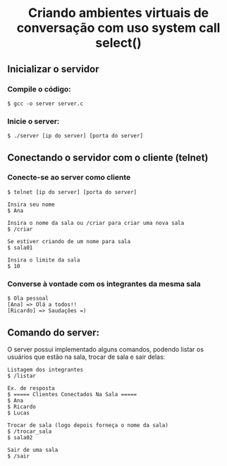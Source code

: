 <h1 align="center"> Criando ambientes virtuais de conversação com uso system call select() </h1>

## Inicializar o servidor

### Compile o código:

```
$ gcc -o server server.c
```

### Inicie o server:

```
$ ./server [ip do server] [porta do server]
```

## Conectando o servidor com o cliente (telnet)

### Conecte-se ao server como cliente

```
$ telnet [ip do server] [porta do server]

Insira seu nome
$ Ana

Insira o nome da sala ou /criar para criar uma nova sala
$ /criar

Se estiver criando de um nome para sala
$ sala01

Insira o limite da sala
$ 10
```

### Converse à vontade com os integrantes da mesma sala

```
$ Ola pessoal
[Ana] => Olá a todos!!
[Ricardo] => Saudações =)
```

## Comando do server:

O server possui implementado alguns comandos, podendo listar os usuários que estão na sala, trocar de sala e sair delas:

```
Listagem dos integrantes
$ /listar

Ex. de resposta
$ ===== Clientes Conectados Na Sala =====
$ Ana
$ Ricardo
$ Lucas

Trocar de sala (logo depois forneça o nome da sala)
$ /trocar_sala
$ sala02

Sair de uma sala
$ /sair
```
